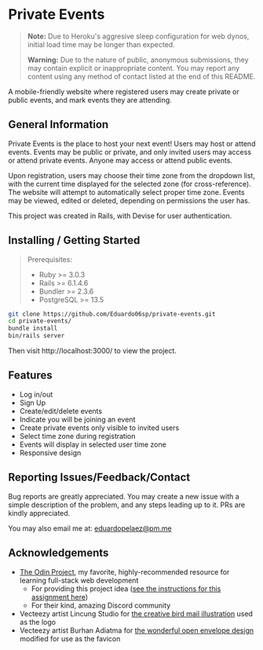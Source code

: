 # Private Events

> **Note:** Due to Heroku's aggresive sleep configuration for web dynos, initial load time may be longer than expected.
>
> **Warning:** Due to the nature of public, anonymous submissions, they may contain explicit or inappropriate content. You may report any content using any method of contact listed at the end of this README.

A mobile-friendly website where registered users may create private or public events, and mark events they are attending.

## General Information
Private Events is the place to host your next event! Users may host or attend events. Events may be public or private, and only invited users may access or attend private events. Anyone may access or attend public events.

Upon registration, users may choose their time zone from the dropdown list, with the current time displayed for the selected zone (for cross-reference). The website will attempt to automatically select proper time zone.
Events may be viewed, edited or deleted, depending on permissions the user has.

This project was created in Rails, with Devise for user authentication.

## Installing / Getting Started
> Prerequisites:
> * Ruby >= 3.0.3
> * Rails >= 6.1.4.6
> * Bundler >= 2.3.6
> * PostgreSQL >= 13.5

```bash
git clone https://github.com/Eduardo06sp/private-events.git
cd private-events/
bundle install
bin/rails server
```

Then visit http://localhost:3000/ to view the project.

## Features
* Log in/out
* Sign Up
* Create/edit/delete events
* Indicate you will be joining an event
* Create private events only visible to invited users
* Select time zone during registration
* Events will display in selected user time zone
* Responsive design

## Reporting Issues/Feedback/Contact
Bug reports are greatly appreciated. You may create a new issue with a simple description of the problem, and any steps leading up to it.
PRs are kindly appreciated.

You may also email me at: eduardopelaez@pm.me

## Acknowledgements
* [The Odin Project](https://www.theodinproject.com/home), my favorite, highly-recommended resource for learning full-stack web development
  - For providing this project idea ([see the instructions for this assignment here](https://www.theodinproject.com/lessons/ruby-on-rails-private-events))
  - For their kind, amazing Discord community
* Vecteezy artist Lincung Studio for [the creative bird mail illustration](https://www.vecteezy.com/vector-art/4677423-a-bird-mail-illustration-colorless-cartoon-for-drawing-and-coloring-activities-fun-activity-for-kids-development-and-creativity-object-isolated-on-white-background-in-vector-design) used as the logo
* Vecteezy artist Burhan Adiatma for [the wonderful open envelope design](https://www.vecteezy.com/vector-art/5191239-god-odin-mascot-viking-illustration) modified for use as the favicon
